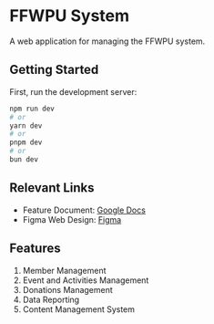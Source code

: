 # FFWPU System

A web application for managing the FFWPU system.

## Getting Started

First, run the development server:

```bash
npm run dev
# or
yarn dev
# or
pnpm dev
# or
bun dev
```

## Relevant Links

- Feature Document: [Google Docs](https://docs.google.com/document/d/1f0t-Xctr4BFc-mCnA4dZaLp0oPKl8h0XmAuKnhIUL_E/edit?usp=sharing)
- Figma Web Design: [Figma](https://www.figma.com/design/0RouhR7wALLTVZY8l9yjMy/CS-Elective---FFWPU?node-id=277-67&t=OPzIi6RkJDZNcLOT-1)

## Features

1. Member Management
2. Event and Activities Management
3. Donations Management
4. Data Reporting
5. Content Management System
